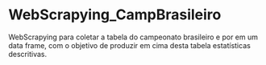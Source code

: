 # WebScrapying_CampBrasileiro

WebScrapying para coletar a tabela do campeonato brasileiro e por em um data frame, com o objetivo de produzir em cima desta tabela estatísticas descritivas. 
